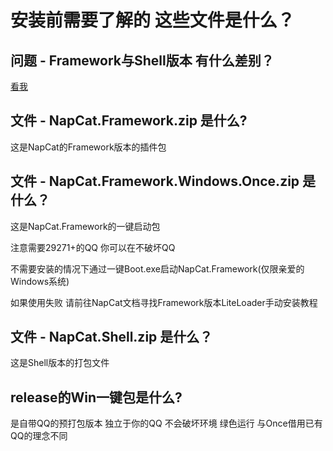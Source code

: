 # 安装前需要了解的 这些文件是什么？

## 问题 - Framework与Shell版本 有什么差别？

[看我](../doc_start)

## 文件 - NapCat.Framework.zip 是什么?

这是NapCat的Framework版本的插件包

## 文件 - NapCat.Framework.Windows.Once.zip 是什么？

这是NapCat.Framework的一键启动包

注意需要29271+的QQ 你可以在不破坏QQ

不需要安装的情况下通过一键Boot.exe启动NapCat.Framework(仅限亲爱的Windows系统)

如果使用失败 请前往NapCat文档寻找Framework版本LiteLoader手动安装教程

## 文件 - NapCat.Shell.zip 是什么？

这是Shell版本的打包文件

## release的Win一键包是什么?
是自带QQ的预打包版本 独立于你的QQ 不会破坏环境 绿色运行 与Once借用已有QQ的理念不同

<!-- ## 文件 - 可选Packet组件( 注意大多数情况无需使用 )

- napcat.packet.exe
- napcat.packet.linux
- napcat.packet.production.py

这是什么？

这是用来提供NTQQ本身没有的功能的DLC  如果需要Poke 伪造合并 等等功能 需要安装 其余情况无需安装

[前往了解](../../config/advanced.md)
 -->
